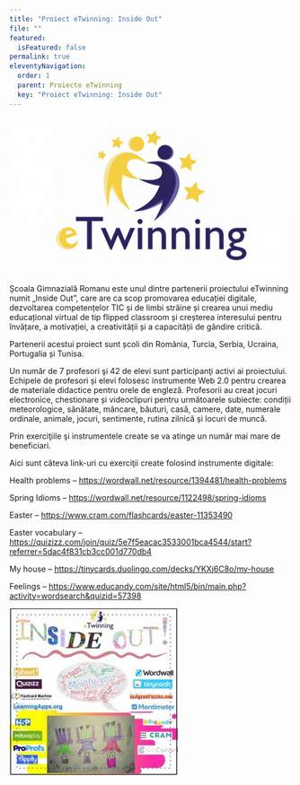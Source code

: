 ```yaml
---
title: "Proiect eTwinning: Inside Out"
file: ""
featured:
  isFeatured: false
permalink: true
eleventyNavigation:
  order: 1
  parent: Proiecte eTwinning
  key: "Proiect eTwinning: Inside Out"
---
```

![](/uploads/etwinning_logo_656x369-500x281.png)

Școala Gimnazială Romanu este unul dintre partenerii proiectului eTwinning numit „Inside Out”, care are ca scop promovarea educației digitale, dezvoltarea competențelor TIC și de limbi străine și crearea unui mediu educațional virtual de tip flipped classroom și creșterea interesului pentru învățare, a motivației, a creativității și a capacității de gândire critică.

Partenerii acestui proiect sunt școli din România, Turcia, Serbia, Ucraina, Portugalia și Tunisa.

Un număr de 7 profesori şi 42 de elevi sunt participanţi activi ai proiectului. Echipele de profesori și elevi folosesc instrumente Web 2.0 pentru crearea de materiale didactice pentru orele de engleză. Profesorii au creat jocuri electronice, chestionare și videoclipuri pentru următoarele subiecte: condiții meteorologice, sănătate, mâncare, băuturi, casă, camere, date, numerale ordinale, animale, jocuri, sentimente, rutina zilnică și locuri de muncă.

Prin exerciţiile şi instrumentele create se va atinge un număr mai mare de beneficiari.

Aici sunt câteva link-uri cu exerciţii create folosind instrumente digitale:

Health problems – <https://wordwall.net/resource/1394481/health-problems>

Spring Idioms – <https://wordwall.net/resource/1122498/spring-idioms>

Easter – <https://www.cram.com/flashcards/easter-11353490>

Easter vocabulary – <https://quizizz.com/join/quiz/5e7f5eacac3533001bca4544/start?referrer=5dac4f831cb3cc001d770db4>

My house – <https://tinycards.duolingo.com/decks/YKXj6C8o/my-house>

Feelings – <https://www.educandy.com/site/html5/bin/main.php?activity=wordsearch&quizid=57398>

![](/uploads/92829622_511537292856780_1629456299420811264_n-300x300.jpg)